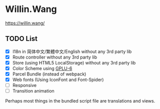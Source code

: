 # Willin.Wang

<https://willin.wang/>

## TODO List

- [x] I18n in 简体中文/繁體中文/English without any 3rd party lib
- [x] Route controller without any 3rd party lib
- [x] Store (using HTML5 LocalStorage) without any 3rd party lib
- [x] Color Scheme using [GPLU-6](https://color.adobe.com/zh/GPLU-6-color-theme-10377548/?showPublished=true)
- [x] Parcel Bundle (instead of webpack)
- [x] Web fonts (Using IconFont and Font-Spider)
- [ ] Responsive
- [ ] Transition animation

Perhaps most things in the bundled script file are translations and views.


